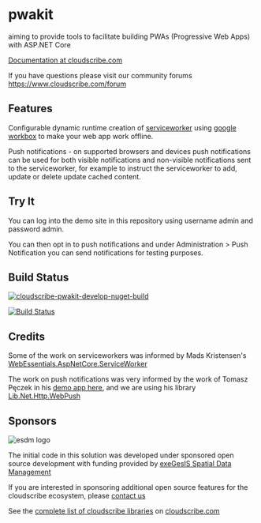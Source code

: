 # pwakit
aiming to provide tools to facilitate building PWAs (Progressive Web Apps) with ASP.NET Core

[Documentation at cloudscribe.com](https://www.cloudscribe.com/cloudscribe-pwakit)

If you have questions please visit our community forums https://www.cloudscribe.com/forum

## Features

Configurable dynamic runtime creation of [serviceworker](https://developers.google.com/web/ilt/pwa/introduction-to-service-worker) using [google workbox](https://developers.google.com/web/tools/workbox/) to make your web app work offline.

Push notifications - on supported browsers and devices push notifications can be used for both visible notifications and non-visible notifications sent to the serviceworker, for example to instruct the serviceworker to add, update or delete update cached content.

## Try It

You can log into the demo site in this repository using username admin and password admin.

You can then opt in to push notifications and under Administration > Push Notification you can send notifications for testing purposes.

## Build Status

[![cloudscribe-pwakit-develop-nuget-build](https://github.com/cloudscribe/pwakit/actions/workflows/cloudscribe-develop.yml/badge.svg?branch=develop&event=push)](https://github.com/cloudscribe/pwakit/actions/workflows/cloudscribe-develop.yml)

[![Build Status](https://img.shields.io/github/cloudscribe/pwakit/actions/workflows/cloudscribe-develop.yml?style=for-the-badge&label=🚀%20Build%20Status&color)](https://github.com/cloudscribe/pwakit/actions/workflows/cloudscribe-develop.yml)


## Credits

Some of the work on serviceworkers was informed by Mads Kristensen's [WebEssentials.AspNetCore.ServiceWorker](https://github.com/madskristensen/WebEssentials.AspNetCore.ServiceWorker)

The work on push notifications was very informed by the work of Tomasz Pęczek in his [demo app here](https://github.com/tpeczek/Demo.AspNetCore.PushNotifications), and we are using his library [Lib.Net.Http.WebPush](https://github.com/tpeczek/Lib.Net.Http.WebPush)


## Sponsors

![esdm logo](https://www.cloudscribe.com/media/images/esdm-banner.png)

The initial code in this solution was developed under sponsored open source development with funding provided by [exeGesIS Spatial Data Management](https://www.esdm.co.uk/)

If you are interested in sponsoring additional open source features for the cloudscribe ecosystem, please [contact us](https://www.cloudscribe.com/contact)

See the [complete list of cloudscribe libraries](https://www.cloudscribe.com/docs/complete-list-of-cloudscribe-libraries) on [cloudscribe.com](https://www.cloudscribe.com/)


